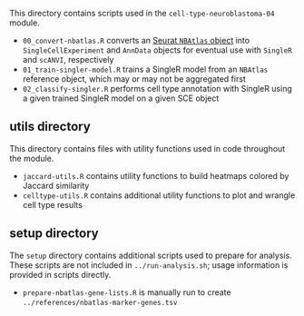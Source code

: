 This directory contains scripts used in the `cell-type-neuroblastoma-04` module.

* `00_convert-nbatlas.R` converts an [Seurat `NBAtlas` object](https://data.mendeley.com/datasets/yhcf6787yp/3) into `SingleCellExperiment` and `AnnData` objects for eventual use with `SingleR` and `scANVI`, respectively
* `01_train-singler-model.R` trains a SingleR model from an `NBAtlas` reference object, which may or may not be aggregated first
* `02_classify-singler.R` performs cell type annotation with SingleR using a given trained SingleR model on a given SCE object


## utils directory

This directory contains files with utility functions used in code throughout the module.

* `jaccard-utils.R` contains utility functions to build heatmaps colored by Jaccard similarity
* `celltype-utils.R` contains additional utility functions to plot and wrangle cell type results


## setup directory

The `setup` directory contains additional scripts used to prepare for analysis.
These scripts are not included in `../run-analysis.sh`; usage information is provided in scripts directly.

* `prepare-nbatlas-gene-lists.R` is manually run to create `../references/nbatlas-marker-genes.tsv`
